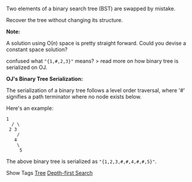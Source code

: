 Two elements of a binary search tree (BST) are swapped by mistake.

Recover the tree without changing its structure.

**Note:**  
 A solution using O(_n_) space is pretty straight forward. Could you devise a constant space solution?  

confused what `"{1,#,2,3}"` means? > read more on how binary tree is serialized on OJ.

  
  
**OJ's Binary Tree Serialization:**

The serialization of a binary tree follows a level order traversal, where '#' signifies a path terminator where no node exists below.

Here's an example:

    1
      / \
     2 3
        /
       4
        \
         5

 The above binary tree is serialized as `"{1,2,3,#,#,4,#,#,5}"`.  

Show Tags
 [Tree](/tag/tree/) [Depth-first Search](/tag/depth-first-search/)

